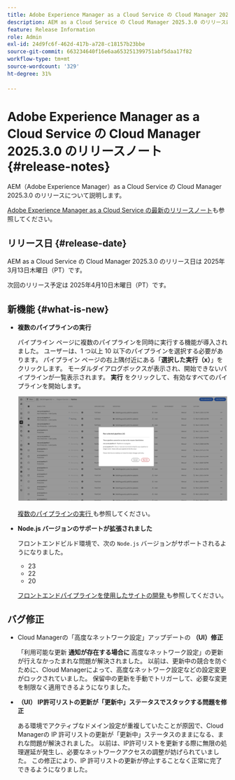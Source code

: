 ```yaml
---
title: Adobe Experience Manager as a Cloud Service の Cloud Manager 2025.3.0 のリリースノート
description: AEM as a Cloud Service の Cloud Manager 2025.3.0 のリリースについて説明します。
feature: Release Information
role: Admin
exl-id: 24d9fc6f-462d-417b-a728-c18157b23bbe
source-git-commit: 663234640f16e6aa653251399751abf5daa17f82
workflow-type: tm+mt
source-wordcount: '329'
ht-degree: 31%

---
```


# Adobe Experience Manager as a Cloud Service の Cloud Manager 2025.3.0 のリリースノート {#release-notes}

<!-- https://wiki.corp.adobe.com/display/DMSArchitecture/Cloud+Manager+2025.03.0+Release -->

AEM（Adobe Experience Manager）as a Cloud Service の Cloud Manager 2025.3.0 のリリースについて説明します。


[Adobe Experience Manager as a Cloud Service の最新のリリースノート](/help/release-notes/release-notes-cloud/release-notes-current.md)も参照してください。

## リリース日 {#release-date}

AEM as a Cloud Service の Cloud Manager 2025.3.0 のリリース日は 2025年3月13日木曜日（PT）です。

次回のリリース予定は 2025年4月10日木曜日（PT）です。

## 新機能 {#what-is-new}

* **複数のパイプラインの実行**

  パイプライン ページに複数のパイプラインを同時に実行する機能が導入されました。 ユーザーは、1 つ以上 10 以下のパイプラインを選択する必要があります。 パイプライン ページの右上隅付近にある「**選択した実行（x）**」をクリックします。 モーダルダイアログボックスが表示され、開始できないパイプラインが一覧表示されます。 **実行** をクリックして、有効なすべてのパイプラインを開始します。

  ![ 選択したパイプラインを実行ダイアログボックス ](/help/implementing/cloud-manager/release-notes/assets/run-selected-pipelines.png)

  [ 複数のパイプラインの実行 ](/help/implementing/cloud-manager/configuring-pipelines/managing-pipelines.md#run-multiple-pipelines) も参照してください。

* **Node.js バージョンのサポートが拡張されました**

  フロントエンドビルド環境で、次の `Node.js` バージョンがサポートされるようになりました。

   * 23
   * 22
   * 20

  [ フロントエンドパイプラインを使用したサイトの開発 ](/help/implementing/developing/introduction/developing-with-front-end-pipelines.md#node-versions) も参照してください。<!-- CMGR-65307 -->

<!--
## Early adoption program {#early-adoption}

Be a part of Cloud Manager's early adoption program and have a chance to test upcoming features. -->


## バグ修正

* Cloud Managerの「高度なネットワーク設定」アップデートの **（UI）修正**

  「利用可能な更新 **通知が存在する場合に** 高度なネットワーク設定」の更新が行えなかったまれな問題が解決されました。 以前は、更新中の競合を防ぐために、Cloud Managerによって、高度なネットワーク設定などの設定変更がロックされていました。 保留中の更新を手動でトリガーして、必要な変更を制限なく適用できるようになりました。<!-- CMGR-65913 and CMGR-65788 -->

* **（UI） IP許可リストの更新が「更新中」ステータスでスタックする問題を修正**

  ある環境でアクティブなドメイン設定が重複していたことが原因で、Cloud Managerの IP 許可リストの更新が「更新中」ステータスのままになる、まれな問題が解決されました。 以前は、IP許可リストを更新する際に無限の処理遅延が発生し、必要なネットワークアクセスの調整が妨げられていました。 この修正により、IP 許可リストの更新が停止することなく正常に完了できるようになりました。<!-- CMGR-65786 -->




<!-- ## Known issues {#known-issues} -->
